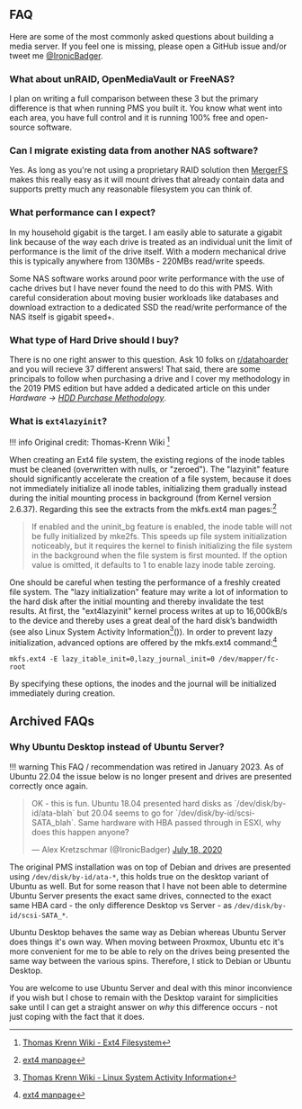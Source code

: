 ## FAQ

Here are some of the most commonly asked questions about building a media server. If you feel one is missing, please open a GitHub issue and/or tweet me [@IronicBadger](https://twitter.com/ironicbadger).

### What about unRAID, OpenMediaVault or FreeNAS?

I plan on writing a full comparison between these 3 but the primary difference is that when running PMS you built it. You know what went into each area, you have full control and it is running 100% free and open-source software.

### Can I migrate existing data from another NAS software?

Yes. As long as you're not using a proprietary RAID solution then [MergerFS](../tech-stack/mergerfs.md) makes this really easy as it will mount drives that already contain data and supports pretty much any reasonable filesystem you can think of.

### What performance can I expect?

In my household gigabit is the target. I am easily able to saturate a gigabit link because of the way each drive is treated as an individual unit the limit of performance is the limit of the drive itself. With a modern mechanical drive this is typically anywhere from 130MBs - 220MBs read/write speeds.

Some NAS software works around poor write performance with the use of cache drives but I have never found the need to do this with PMS. With careful consideration about moving busier workloads like databases and download extraction to a dedicated SSD the read/write performance of the NAS itself is gigabit speed+.

### What type of Hard Drive should I buy?

There is no one right answer to this question. Ask 10 folks on [r/datahoarder](https://www.reddit.com/r/DataHoarder/) and you will recieve 37 different answers! That said, there are some principals to follow when purchasing a drive and I cover my methodology in the 2019 PMS edition but have added a dedicated article on this under *Hardware -> [HDD Purchase Methodology](../hardware/hdd-purchase-methodology.md)*.

### What is `ext4lazyinit`?

!!! info
    Original credit: Thomas-Krenn Wiki [^1]

When creating an Ext4 file system, the existing regions of the inode tables must be cleaned (overwritten with nulls, or "zeroed"). The "lazyinit" feature should significantly accelerate the creation of a file system, because it does not immediately initialize all inode tables, initializing them gradually instead during the initial mounting process in background (from Kernel version 2.6.37). Regarding this see the extracts from the mkfs.ext4 man pages:[^2]

> If enabled and the uninit_bg feature is enabled, the inode table will not be fully initialized by mke2fs. This speeds up file system initialization noticeably, but it requires the kernel to finish initializing the file system in the background when the file system is first mounted. If the option value is omitted, it defaults to 1 to enable lazy inode table zeroing.

One should be careful when testing the performance of a freshly created file system. The "lazy initialization" feature may write a lot of information to the hard disk after the initial mounting and thereby invalidate the test results. At first, the "ext4lazyinit" kernel process writes at up to 16,000kB/s to the device and thereby uses a great deal of the hard disk’s bandwidth (see also Linux System Activity Information[^3]()). In order to prevent lazy initialization, advanced options are offered by the mkfs.ext4 command:[^2]

    mkfs.ext4 -E lazy_itable_init=0,lazy_journal_init=0 /dev/mapper/fc-root

By specifying these options, the inodes and the journal will be initialized immediately during creation.

## Archived FAQs

### Why Ubuntu Desktop instead of Ubuntu Server?

!!! warning 
    This FAQ / recommendation was retired in January 2023. As of Ubuntu 22.04 the issue below is no longer present and drives are presented correctly once again.

<blockquote class="twitter-tweet"><p lang="en" dir="ltr">OK - this is fun. Ubuntu 18.04 presented hard disks as `/dev/disk/by-id/ata-blah` but 20.04 seems to go for `/dev/disk/by-id/scsi-SATA_blah`. Same hardware with HBA passed through in ESXI, why does this happen anyone?</p>&mdash; Alex Kretzschmar (@IronicBadger) <a href="https://twitter.com/IronicBadger/status/1284339126473564162?ref_src=twsrc%5Etfw">July 18, 2020</a></blockquote> <script async src="https://platform.twitter.com/widgets.js" charset="utf-8"></script>

The original PMS installation was on top of Debian and drives are presented using `/dev/disk/by-id/ata-*`, this holds true on the desktop variant of Ubuntu as well. But for some reason that I have not been able to determine Ubuntu Server presents the exact same drives, connected to the exact same HBA card - the only difference Desktop vs Server - as `/dev/disk/by-id/scsi-SATA_*`. 

Ubuntu Desktop behaves the same way as Debian whereas Ubuntu Server does things it's own way. When moving between Proxmox, Ubuntu etc it's more convenient for me to be able to rely on the drives being presented the same way between the various spins. Therefore, I stick to Debian or Ubuntu Desktop.

You are welcome to use Ubuntu Server and deal with this minor inconvience if you wish but I chose to remain with the Desktop varaint for simplicities sake until I can get a straight answer on *why* this difference occurs - not just coping with the fact that it does.

[^1]: [Thomas Krenn Wiki - Ext4 Filesystem](https://www.thomas-krenn.com/en/wiki/Ext4_Filesystem)
[^2]: [ext4 manpage](https://linux.die.net/man/8/mkfs.ext4)
[^3]: [Thomas Krenn Wiki - Linux System Activity Information](https://www.thomas-krenn.com/en/wiki/Collect_and_report_Linux_System_Activity_Information_with_sar?xtxsearchselecthit=1)